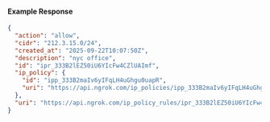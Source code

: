 <!-- Code generated for API Clients. DO NOT EDIT. -->

#### Example Response

```json
{
  "action": "allow",
  "cidr": "212.3.15.0/24",
  "created_at": "2025-09-22T10:07:50Z",
  "description": "nyc office",
  "id": "ipr_333B2lEZ50iU6YIcFw4CZlUAImf",
  "ip_policy": {
    "id": "ipp_333B2maIv6yIFqLH4uGhgu0uapR",
    "uri": "https://api.ngrok.com/ip_policies/ipp_333B2maIv6yIFqLH4uGhgu0uapR"
  },
  "uri": "https://api.ngrok.com/ip_policy_rules/ipr_333B2lEZ50iU6YIcFw4CZlUAImf"
}
```
